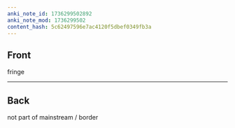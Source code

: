 ```yaml
---
anki_note_id: 1736299502892
anki_note_mod: 1736299502
content_hash: 5c62497596e7ac4120f5dbef0349fb3a
---
```


## Front

fringe

<hr/>

## Back

not part of mainstream / border